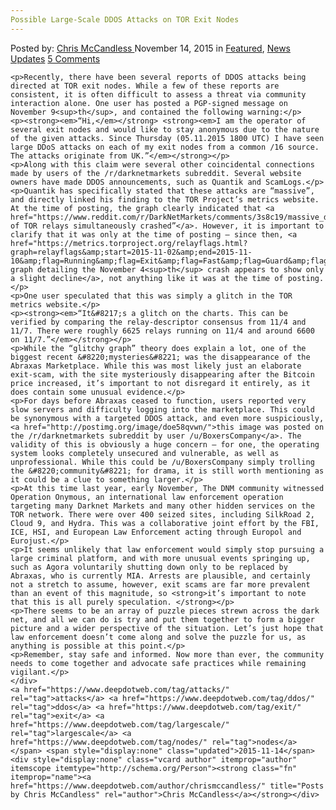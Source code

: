 ```yaml
---
Possible Large-Scale DDOS Attacks on TOR Exit Nodes
---
```

<article class="post-listing post-12118 post type-post status-publish format-standard has-post-thumbnail hentry  tag-attacks tag-ddos tag-exit tag-largescale tag-nodes 
    <div class="post-inner">
        <span>Posted by: <a href="https://www.deepdotweb.com/author/chrismccandless/" title="">Chris McCandless </a></span>
    <span>November 14, 2015</span>
    <span>in <a href="https://www.deepdotweb.com/category/deepdot-news/" rel="category tag">Featured</a>, <a href="https://www.deepdotweb.com/category/news-updates/" rel="category tag">News Updates</a></span>
    <span><a href="https://www.deepdotweb.com/2015/11/14/possible-large-scale-ddos-attacks-on-tor-exit-nodes/#comments">5 Comments</a></span>
    </p>
    <div class="clear"></div>
    
    <p>Recently, there have been several reports of DDOS attacks being directed at TOR exit nodes. While a few of these reports are consistent, it is often difficult to assess a threat via community interaction alone. One user has posted a PGP-signed message on November 9<sup>th</sup>, and contained the following warning:</p>
    <p><strong><em>“Hi,</em></strong> <strong><em>I am the operator of several exit nodes and would like to stay anonymous due to the nature of the given attacks. Since Thursday (05.11.2015 1800 UTC) I have seen large DDoS attacks on each of my exit nodes from a common /16 source. The attacks originate from UK.”</em></strong></p>
    <p>Along with this claim were several other coincidental connections made by users of the /r/darknetmarkets subreddit. Several website owners have made DDOS announcements, such as Quantik and ScamLogs.</p>
    <p>Quantik has specifically stated that these attacks are “massive”, and directly linked his finding to the TOR Project’s metrics website. At the time of posting, the graph clearly indicated that <a href="https://www.reddit.com/r/DarkNetMarkets/comments/3s8c19/massive_ddoses_being_reported_everywhere_on_the/">“1/3 of TOR relays simultaneously crashed”</a>. However, it is important to clarify that it was only at the time of posting – since then, <a href="https://metrics.torproject.org/relayflags.html?graph=relayflags&amp;start=2015-11-02&amp;end=2015-11-10&amp;flag=Running&amp;flag=Exit&amp;flag=Fast&amp;flag=Guard&amp;flag=Stable&amp;flag=HSDir">the graph detailing the November 4<sup>th</sup> crash appears to show only a slight decline</a>, not anything like it was at the time of posting.</p>
    <p>One user speculated that this was simply a glitch in the TOR metrics website.</p>
    <p><strong><em>“It&#8217;s a glitch on the charts. This can be verified by comparing the relay-descriptor consensus from 11/4 and 11/7. There were roughly 6625 relays running on 11/4 and around 6600 on 11/7.”</em></strong></p>
    <p>While the “glitchy graph” theory does explain a lot, one of the biggest recent &#8220;mysteries&#8221; was the disappearance of the Abraxas Marketplace. While this was most likely just an elaborate exit-scam, with the site mysteriously disappearing after the Bitcoin price increased, it’s important to not disregard it entirely, as it does contain some unusual evidence.</p>
    <p>For days before Abraxas ceased to function, users reported very slow servers and difficulty logging into the marketplace. This could be synonymous with a targeted DDOS attack, and even more suspiciously, <a href="http://postimg.org/image/doe58qvwn/">this image was posted on the /r/darknetmarkets subreddit by user /u/BoxersCompany</a>. The validity of this is obviously a huge concern – for one, the operating system looks completely unsecured and vulnerable, as well as unprofessional. While this could be /u/BoxersCompany simply trolling the &#8220;community&#8221; for drama, it is still worth mentioning as it could be a clue to something larger.</p>
    <p>At this time last year, early November, The DNM community witnessed Operation Onymous, an international law enforcement operation targeting many Darknet Markets and many other hidden services on the TOR network. There were over 400 seized sites, including SilkRoad 2, Cloud 9, and Hydra. This was a collaborative joint effort by the FBI, ICE, HSI, and European Law Enforcement acting through Europol and Eurojust.</p>
    <p>It seems unlikely that law enforcement would simply stop pursuing a large criminal platform, and with more unusual events springing up, such as Agora voluntarily shutting down only to be replaced by Abraxas, who is currently MIA. Arrests are plausible, and certainly not a stretch to assume, however, exit scams are far more prevalent than an event of this magnitude, so <strong>it’s important to note that this is all purely speculation. </strong></p>
    <p>There seems to be an array of puzzle pieces strewn across the dark net, and all we can do is try and put them together to form a bigger picture and a wider perspective of the situation. Let’s just hope that law enforcement doesn’t come along and solve the puzzle for us, as anything is possible at this point.</p>
    <p>Remember, stay safe and informed. Now more than ever, the community needs to come together and advocate safe practices while remaining vigilant.</p>
    </div>
    <a href="https://www.deepdotweb.com/tag/attacks/" rel="tag">attacks</a> <a href="https://www.deepdotweb.com/tag/ddos/" rel="tag">ddos</a> <a href="https://www.deepdotweb.com/tag/exit/" rel="tag">exit</a> <a href="https://www.deepdotweb.com/tag/largescale/" rel="tag">largescale</a> <a href="https://www.deepdotweb.com/tag/nodes/" rel="tag">nodes</a> </span> <span style="display:none" class="updated">2015-11-14</span>
    <div style="display:none" class="vcard author" itemprop="author" itemscope itemtype="http://schema.org/Person"><strong class="fn" itemprop="name"><a href="https://www.deepdotweb.com/author/chrismccandless/" title="Posts by Chris McCandless" rel="author">Chris McCandless</a></strong></div>
    
